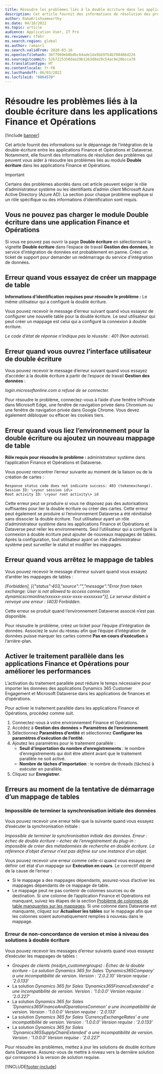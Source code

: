 ```yaml
---
title: Résoudre les problèmes liés à la double écriture dans les applications Finance et Opérations
description: Cet article fournit des informations de résolution des problèmes qui peuvent vous aider à résoudre les problèmes liés au module Double écriture dans les applications Finance et Opérations.
author: RamaKrishnamoorthy
ms.date: 04/18/2022
ms.topic: article
audience: Application User, IT Pro
ms.reviewer: tfehr
ms.search.region: global
ms.author: ramasri
ms.search.validFrom: 2020-03-16
ms.openlocfilehash: 36f7969eb0bdbc64ade14a5bb97b4b708486d226
ms.sourcegitcommit: 52b7225350daa29b1263d8e29c54ac9e20bcca70
ms.translationtype: HT
ms.contentlocale: fr-FR
ms.lasthandoff: 06/03/2022
ms.locfileid: "8864570"
---
```

# <a name="troubleshoot-dual-write-issues-in-finance-and-operations-apps"></a>Résoudre les problèmes liés à la double écriture dans les applications Finance et Opérations

[!include [banner](../../includes/banner.md)]



Cet article fournit des informations sur le dépannage de l’intégration de la double-écriture entre les applications Finance et Opérations et Dataverse. Notamment, elle fournit des informations de résolution des problèmes qui peuvent vous aider à résoudre les problèmes liés au module **Double écriture** dans les applications Finance et Opérations.

> [!IMPORTANT]
> Certains des problèmes abordés dans cet article peuvent exiger le rôle d’administrateur système ou les identifiants d’admin client Microsoft Azure Active Directory (Azure AD). La section pour chaque problème explique si un rôle spécifique ou des informations d’identification sont requis.

## <a name="you-cant-load-the-dual-write-module-in-a-finance-and-operations-app"></a>Vous ne pouvez pas charger le module Double écriture dans une application Finance et Opérations

Si vous ne pouvez pas ouvrir la page **Double écriture** en sélectionnant la vignette **Double écriture** dans l’espace de travail **Gestion des données**, le service d’intégration de données est probablement en panne. Créez un ticket de support pour demander un redémarrage du service d’intégration de données.

## <a name="error-when-you-try-to-create-a-new-table-map"></a>Erreur quand vous essayez de créer un mappage de table

**Informations d’identification requises pour résoudre le problème :** Le même utilisateur qui a configuré la double écriture.

Vous pouvez recevoir le message d’erreur suivant quand vous essayez de configurer une nouvelle table pour la double écriture. Le seul utilisateur qui peut créer un mappage est celui qui a configuré la connexion à double écriture.

*Le code d’état de réponse n’indique pas la réussite : 401 (Non autorisé).*

## <a name="error-when-you-open-the-dual-write-user-interface"></a>Erreur quand vous ouvrez l’interface utilisateur de double écriture

Vous pouvez recevoir le message d’erreur suivant quand vous essayez d’accéder à la double écriture à partir de l’espace de travail **Gestion des données** :

*login.microsoftonline.com a refusé de se connecter.*

Pour résoudre le problème, connectez-vous à l’aide d’une fenêtre InPrivate dans Microsoft Edge, une fenêtre de navigation privée dans Chromium ou une fenêtre de navigation privée dans Google Chrome. Vous devez également débloquer ou effacer les cookies tiers.

## <a name="error-when-you-link-the-environment-for-dual-write-or-add-a-new-table-mapping"></a>Erreur quand vous liez l’environnement pour la double écriture ou ajoutez un nouveau mappage de table

**Rôle requis pour résoudre le problème :** administrateur système dans l’application Finance et Opérations et Dataverse.

Vous pouvez rencontrer l’erreur suivante au moment de la liaison ou de la création de cartes :

```dos
Response status code does not indicate success: 403 (tokenexchange).
Session ID: \<your session id\>
Root activity ID: \<your root activity\> id
```

Cette erreur peut se produire si vous ne disposez pas des autorisations suffisantes pour lier la double écriture ou créer des cartes. Cette erreur peut également se produire si l’environnement Dataverse a été réinitialisé sans dissocier la double écriture. Tout utilisateur ayant un rôle d’administrateur système dans les applications Finance et Opérations et Dataverse peut relier les environnements. Seul l’utilisateur qui a configuré la connexion à double écriture peut ajouter de nouveaux mappages de tables. Après la configuration, tout utilisateur ayant un rôle d’administrateur système peut surveiller le statut et modifier les mappages.

## <a name="error-when-you-stop-the-table-mapping"></a>Erreur quand vous arrêtez le mappage de tables

Vous pouvez recevoir le message d’erreur suivant quand vous essayez d’arrêter les mappages de tables :

*\[Forbidden\], \[{"status":403,"source":"","message":"Error from token exchange: User is not allowed to access connection dynamicscrmonline/xxxxxx-xxxx-xxxx-xxxxxxxx"}\], Le serveur distant a renvoyé une erreur : (403) Forbidden.*

Cette erreur se produit quand l’environnement Dataverse associé n’est pas disponible.

Pour résoudre le problème, créez un ticket pour l’équipe d’intégration de données. Associez le suivi du réseau afin que l’équipe d’intégration de données puisse marquer les cartes comme **Pas en cours d’exécution** à l’arrière-plan.

## <a name="enable-parallel-processing-in-finance-and-operations-apps-to-improve-performance"></a>Activer le traitement parallèle dans les applications Finance et Opérations pour améliorer les performances

L’activation du traitement parallèle peut réduire le temps nécessaire pour importer les données des applications Dynamics 365 Customer Engagement et Microsoft Dataverse dans les applications de finances et d’opérations. 

Pour activer le traitement parallèle dans les applications Finance et Opérations, procédez comme suit.

1. Connectez-vous à votre environnement Finance et Opérations.
2. Accédez à **Gestion des données > Paramètres de l’environnement**.
3. Sélectionnez **Paramètres d’entité** et sélectionnez **Configurer les paramètres d’exécution de l’entité**.
4. Ajoutez les paramètres pour le traitement parallèle :
    - **Seuil d’importation du nombre d’enregistrements** : le nombre d’enregistrements qui doit être atteint avant que le traitement parallèle ne soit activé.
    - **Nombre de tâches d’importation** : le nombre de threads (tâches) à exécuter en parallèle.
5. Cliquez sur **Enregistrer**.


## <a name="errors-while-trying-to-start-a-table-mapping"></a>Erreurs au moment de la tentative de démarrage d’un mappage de tables

### <a name="unable-to-complete-initial-data-sync"></a>Impossible de terminer la synchronisation initiale des données

Vous pouvez recevoir une erreur telle que la suivante quand vous essayez d’exécuter la synchronisation initiale :

*Impossible de terminer la synchronisation initiale des données. Erreur : échec de double écriture – échec de l’enregistrement du plug-in : impossible de créer des métadonnées de recherche en double écriture. La référence d’objet d’erreur n’est pas définie sur une instance d’un objet.*

Vous pouvez recevoir une erreur comme celle-ci quand vous essayez de définir cet état d’un mappage sur **Exécution en cours**. Le correctif dépend de la cause de l’erreur :

+ Si le mappage a des mappages dépendants, assurez-vous d’activer les mappages dépendants de ce mappage de table.
+ Le mappage peut ne pas contenir de colonnes sources ou de destination. Si une colonne de l’application Finance et Opérations est manquant, suivez les étapes de la section [Problème de colonnes de table manquantes sur les mappages](dual-write-troubleshooting-finops-upgrades.md#missing-table-columns-issue-on-maps). Si une colonne dans Dataverse est manquante, cliquez sur **Actualiser les tables** sur le mappage afin que les colonnes soient automatiquement remplies à nouveau dans le mappage.

### <a name="version-mismatch-error-and-upgrading-dual-write-solutions"></a>Erreur de non-concordance de version et mise à niveau des solutions à double écriture

Vous pouvez recevoir les messages d’erreur suivants quand vous essayez d’exécuter les mappages de tables :

+ *Groupes de clients (msdyn_customergroups) : Échec de la double écriture – La solution Dynamics 365 for Sales ’Dynamics365Company’ a une incompatibilité de version. Version : ’2.0.2.10’ Version requise : ’2.0.133’*
+ La solution *Dynamics 365 for Sales ’Dynamics365FinanceExtended’ a une incompatibilité de version. Version : ’1.0.0.0’ Version requise : ’2.0.227’*
+ La solution *Dynamics 365 for Sales ’Dynamics365FinanceAndOperationsCommon’ a une incompatibilité de version. Version : ’1.0.0.0’ Version requise : ’2.0.133’*
+ La solution *Dynamics 365 for Sales ’CurrencyExchangeRates’ a une incompatibilité de version. Version : ’1.0.0.0’ Version requise : ’2.0.133’*
+ La solution *Dynamics 365 for Sales ’Dynamics365SupplyChainExtended’ a une incompatibilité de version. Version : ’1.0.0.0’ Version requise : ’2.0.227’*

Pour résoudre les problèmes, mettez à jour les solutions de double écriture dans Dataverse. Assurez-vous de mettre à niveau vers la dernière solution qui correspond à la version de solution requise.

[!INCLUDE[footer-include](../../../../includes/footer-banner.md)]
